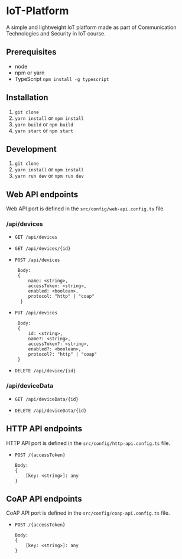 # IoT-Platform

A simple and lightweight IoT platform made as part of Communication Technologies and Security in IoT course.

## Prerequisites

- node
- npm or yarn
- TypeScript
  `npm install -g typescript`

## Installation

1. `git clone`
2. `yarn install` or `npm install`
3. `yarn build` or `npm build`
4. `yarn start` or `npm start`

## Development

1. `git clone`
2. `yarn install` or `npm install`
3. `yarn run dev` or `npm run dev`

## Web API endpoints

Web API port is defined in the `src/config/web-api.config.ts` file.

### /api/devices

- `GET /api/devices`

- `GET /api/devices/{id}`

- `POST /api/devices`

  ```
   Body:
   {
       name: <string>,
       accessToken: <string>,
       enabled: <boolean>,
       protocol: "http" | "coap"
    }
  ```

- `PUT /api/devices`

  ```
   Body:
   {
       id: <string>,
       name?: <string>,
       accessToken?: <string>,
       enabled?: <boolean>,
       protocol?: "http" | "coap"
   }
  ```

- `DELETE /api/device/{id}`

### /api/deviceData

- `GET /api/deviceData/{id}`

- `DELETE /api/deviceData/{id}`

## HTTP API endpoints

HTTP API port is defined in the `src/config/http-api.config.ts` file.

- `POST /{accessToken}`

  ```
  Body:
  {
      [key: <string>]: any
  }
  ```

## CoAP API endpoints

CoAP API port is defined in the `src/config/coap-api.config.ts` file.

- `POST /{accessToken}`

  ```
  Body:
  {
      [key: <string>]: any
  }
  ```

